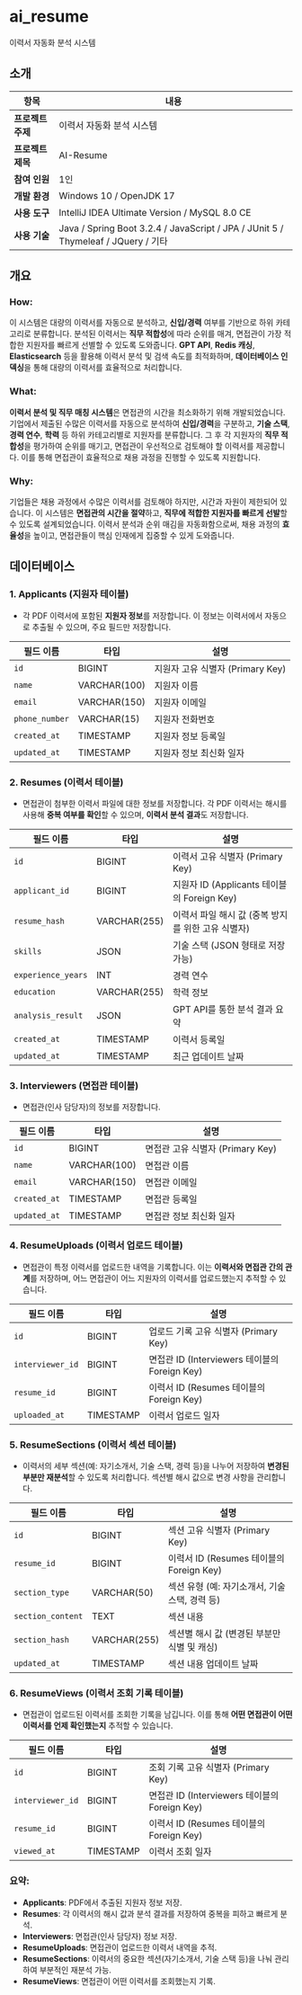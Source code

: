 # ai_resume
이력서 자동화 분석 시스템

## 소개

| **항목**      | **내용**                                                                 |
|---------------|---------------------------------------------------------------------------|
| **프로젝트 주제** | 이력서 자동화 분석 시스템                                                  |
| **프로젝트 제목** | AI-Resume                                                              |
| **참여 인원**    | 1인                                                                    |
| **개발 환경**   | Windows 10 / OpenJDK 17                                                 |
| **사용 도구**   | IntelliJ IDEA Ultimate Version / MySQL 8.0 CE                           |
| **사용 기술**   | Java / Spring Boot 3.2.4 / JavaScript / JPA / JUnit 5 / Thymeleaf / JQuery / 기타 |

## 개요

### **How:**

이 시스템은 대량의 이력서를 자동으로 분석하고, **신입/경력** 여부를 기반으로 하위 카테고리로 분류합니다. 분석된 이력서는 **직무 적합성**에 따라 순위를 매겨, 면접관이 가장 적합한 지원자를 빠르게 선별할 수 있도록 도와줍니다. **GPT API**, **Redis 캐싱**, **Elasticsearch** 등을 활용해 이력서 분석 및 검색 속도를 최적화하며, **데이터베이스 인덱싱**을 통해 대량의 이력서를 효율적으로 처리합니다.

### **What:**

**이력서 분석 및 직무 매칭 시스템**은 면접관의 시간을 최소화하기 위해 개발되었습니다. 기업에서 제출된 수많은 이력서를 자동으로 분석하여 **신입/경력**을 구분하고, **기술 스택**, **경력 연수**, **학력** 등 하위 카테고리별로 지원자를 분류합니다. 그 후 각 지원자의 **직무 적합성**을 평가하여 순위를 매기고, 면접관이 우선적으로 검토해야 할 이력서를 제공합니다. 이를 통해 면접관이 효율적으로 채용 과정을 진행할 수 있도록 지원합니다.

### **Why:**

기업들은 채용 과정에서 수많은 이력서를 검토해야 하지만, 시간과 자원이 제한되어 있습니다. 이 시스템은 **면접관의 시간을 절약**하고, **직무에 적합한 지원자를 빠르게 선발**할 수 있도록 설계되었습니다. 이력서 분석과 순위 매김을 자동화함으로써, 채용 과정의 **효율성**을 높이고, 면접관들이 핵심 인재에게 집중할 수 있게 도와줍니다.

## 데이터베이스

### 1. **Applicants (지원자 테이블)**

- 각 PDF 이력서에 포함된 **지원자 정보**를 저장합니다. 이 정보는 이력서에서 자동으로 추출될 수 있으며, 주요 필드만 저장합니다.

| 필드 이름 | 타입 | 설명 |
| --- | --- | --- |
| `id` | BIGINT | 지원자 고유 식별자 (Primary Key) |
| `name` | VARCHAR(100) | 지원자 이름 |
| `email` | VARCHAR(150) | 지원자 이메일 |
| `phone_number` | VARCHAR(15) | 지원자 전화번호 |
| `created_at` | TIMESTAMP | 지원자 정보 등록일 |
| `updated_at` | TIMESTAMP | 지원자 정보 최신화 일자 |

### 2. **Resumes (이력서 테이블)**

- 면접관이 첨부한 이력서 파일에 대한 정보를 저장합니다. 각 PDF 이력서는 해시를 사용해 **중복 여부를 확인**할 수 있으며, **이력서 분석 결과**도 저장합니다.

| 필드 이름 | 타입 | 설명 |
| --- | --- | --- |
| `id` | BIGINT | 이력서 고유 식별자 (Primary Key) |
| `applicant_id` | BIGINT | 지원자 ID (Applicants 테이블의 Foreign Key) |
| `resume_hash` | VARCHAR(255) | 이력서 파일 해시 값 (중복 방지를 위한 고유 식별자) |
| `skills` | JSON | 기술 스택 (JSON 형태로 저장 가능) |
| `experience_years` | INT | 경력 연수 |
| `education` | VARCHAR(255) | 학력 정보 |
| `analysis_result` | JSON | GPT API를 통한 분석 결과 요약 |
| `created_at` | TIMESTAMP | 이력서 등록일 |
| `updated_at` | TIMESTAMP | 최근 업데이트 날짜 |

### 3. **Interviewers (면접관 테이블)**

- 면접관(인사 담당자)의 정보를 저장합니다.

| 필드 이름 | 타입 | 설명 |
| --- | --- | --- |
| `id` | BIGINT | 면접관 고유 식별자 (Primary Key) |
| `name` | VARCHAR(100) | 면접관 이름 |
| `email` | VARCHAR(150) | 면접관 이메일 |
| `created_at` | TIMESTAMP | 면접관 등록일 |
| `updated_at` | TIMESTAMP | 면접관 정보 최신화 일자 |

### 4. **ResumeUploads (이력서 업로드 테이블)**

- 면접관이 특정 이력서를 업로드한 내역을 기록합니다. 이는 **이력서와 면접관 간의 관계**를 저장하며, 어느 면접관이 어느 지원자의 이력서를 업로드했는지 추적할 수 있습니다.

| 필드 이름 | 타입 | 설명 |
| --- | --- | --- |
| `id` | BIGINT | 업로드 기록 고유 식별자 (Primary Key) |
| `interviewer_id` | BIGINT | 면접관 ID (Interviewers 테이블의 Foreign Key) |
| `resume_id` | BIGINT | 이력서 ID (Resumes 테이블의 Foreign Key) |
| `uploaded_at` | TIMESTAMP | 이력서 업로드 일자 |

### 5. **ResumeSections (이력서 섹션 테이블)**

- 이력서의 세부 섹션(예: 자기소개서, 기술 스택, 경력 등)을 나누어 저장하여 **변경된 부분만 재분석**할 수 있도록 처리합니다. 섹션별 해시 값으로 변경 사항을 관리합니다.

| 필드 이름 | 타입 | 설명 |
| --- | --- | --- |
| `id` | BIGINT | 섹션 고유 식별자 (Primary Key) |
| `resume_id` | BIGINT | 이력서 ID (Resumes 테이블의 Foreign Key) |
| `section_type` | VARCHAR(50) | 섹션 유형 (예: 자기소개서, 기술 스택, 경력 등) |
| `section_content` | TEXT | 섹션 내용 |
| `section_hash` | VARCHAR(255) | 섹션별 해시 값 (변경된 부분만 식별 및 캐싱) |
| `updated_at` | TIMESTAMP | 섹션 내용 업데이트 날짜 |

### 6. **ResumeViews (이력서 조회 기록 테이블)**

- 면접관이 업로드된 이력서를 조회한 기록을 남깁니다. 이를 통해 **어떤 면접관이 어떤 이력서를 언제 확인했는지** 추적할 수 있습니다.

| 필드 이름 | 타입 | 설명 |
| --- | --- | --- |
| `id` | BIGINT | 조회 기록 고유 식별자 (Primary Key) |
| `interviewer_id` | BIGINT | 면접관 ID (Interviewers 테이블의 Foreign Key) |
| `resume_id` | BIGINT | 이력서 ID (Resumes 테이블의 Foreign Key) |
| `viewed_at` | TIMESTAMP | 이력서 조회 일자 |

### 요약:

- **Applicants**: PDF에서 추출된 지원자 정보 저장.
- **Resumes**: 각 이력서의 해시 값과 분석 결과를 저장하여 중복을 피하고 빠르게 분석.
- **Interviewers**: 면접관(인사 담당자) 정보 저장.
- **ResumeUploads**: 면접관이 업로드한 이력서 내역을 추적.
- **ResumeSections**: 이력서의 중요한 섹션(자기소개서, 기술 스택 등)을 나눠 관리하여 부분적인 재분석 가능.
- **ResumeViews**: 면접관이 어떤 이력서를 조회했는지 기록.
